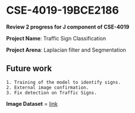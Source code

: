 # CSE-4019-19BCE2186
**Review 2 progress for J component of CSE-4019**

**Project Name**: Traffic Sign Classification

**Project Arena**: Laplacian filter and Segmentation

## Future work

```
1. Training of the model to identify signs.
2. External image confirmation.
3. Fix detection on Traffic Signs.

```
**Image Dataset** = [link](https://bitbucket.org/jadslim/german-traffic-signs/src/master/)

